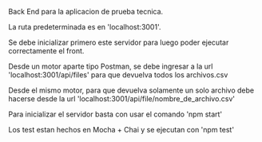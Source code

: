 Back End para la aplicacion de prueba tecnica.

La ruta predeterminada es en 'localhost:3001'.

Se debe inicializar primero este servidor para luego poder ejecutar correctamente el front.

Desde un motor aparte tipo Postman, se debe ingresar a la url 'localhost:3001/api/files' para que devuelva todos los archivos.csv

Desde el mismo motor, para que devuelva solamente un solo archivo debe hacerse desde la url 'localhost:3001/api/file/nombre_de_archivo.csv'

Para inicializar el servidor basta con usar el comando 'npm start'

Los test estan hechos en Mocha + Chai y se ejecutan con 'npm test'